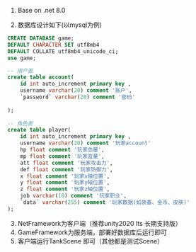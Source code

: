 1. Base on .net 8.0

2. 数据库设计如下(以mysql为例)

```sql
CREATE DATABASE game;
DEFAULT CHARACTER SET utf8mb4
DEFAULT COLLATE utf8mb4_unicode_ci;
use game;

-- 用户表
create table account(
	id int auto_increment primary key , 
	username varchar(20) comment '账户', 
	`password` varchar(20) comment '密码'
	
);
	
-- 角色表
create table player(
	id int auto_increment primary key ,
	username varchar(20) comment '玩家account'
	hp float comment '玩家血量',
	mp float comment '玩家蓝量',
	att float comment '玩家攻击力',
	def float comment '玩家防御力',
	x float comment '玩家x轴位置',
	y float comment '玩家y轴位置',
    z float comment '玩家z轴位置',
	job varchar(10) comment '玩家职业',
	`data` varchar(255) comment '玩家数据(如装备、金币、皮肤)'
);
```

3. NetFramework为客户端（推荐unity2020 lts 长期支持版）
4. GameFramework为服务端，部署好数据库后运行即可
5. 客户端运行TankScene 即可（其他都是测试Scene）
